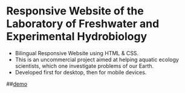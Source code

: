 # Responsive Website of the Laboratory of Freshwater and Experimental Hydrobiology

- Bilingual Responsive Website using HTML & CSS.  
- This is an uncommercial project aimed at helping aquatic ecology scientists, which one investigate problems of our Earth.
- Developed first for desktop, then for mobile devices.

##[demo](https://natalia28-88.github.io/Website-of-the-Laboratory-of-Freshwater-and-Experimental-Hydrobiology)
